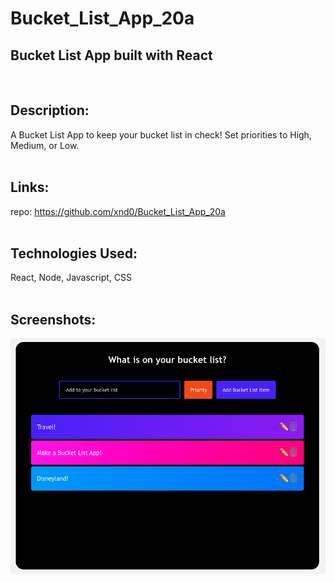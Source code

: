# Bucket_List_App_20a

## Bucket List App built with React
<br>

## Description:
A Bucket List App to keep your bucket list in check! Set priorities to High, Medium, or Low. 
<br><br>

## Links: <br>
repo: https://github.com/xnd0/Bucket_List_App_20a
<br><br>

## Technologies Used:
React, Node, Javascript, CSS
<br><br>

## Screenshots:
![View of the App](bucketlist_SS.png)
<br>
